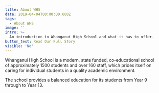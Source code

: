 ```yaml
---
title: About WHS
date: 2019-04-04T00:00:00.000Z
tags:
  - About WHS
image: ''
intro: >-
  An introduction to Whanganui High School and what it has to offer.
button_text: Read Our Full Story
visible: 'No'
---
```

Whanganui High School is a modern, state funded, co-educational school of approximately 1500 students and over 160 staff, which prides itself on caring for individual students in a quality academic environment.

The school provides a balanced education for its students from Year 9 through to Year 13.
